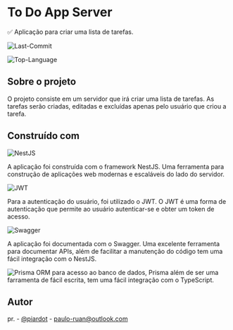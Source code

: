 # To Do App Server

✅ Aplicação para criar uma lista de tarefas.

![Last-Commit](https://img.shields.io/github/last-commit/pauloruan/to-do-app-server?style=for-the-badge)

![Top-Language](https://img.shields.io/github/languages/top/pauloruan/to-do-app-server?style=for-the-badge)

## Sobre o projeto

O projeto consiste em um servidor que irá criar uma lista de tarefas.
As tarefas serão criadas, editadas e excluídas apenas pelo usuário que criou a tarefa.

## Construído com

![NestJS](https://img.shields.io/badge/nestjs-%23E0234E.svg?style=for-the-badge&logo=nestjs&logoColor=white)

A aplicação foi construída com o framework NestJS. Uma ferramenta para construção de aplicações web modernas e escaláveis do lado do servidor.

![JWT](https://img.shields.io/badge/JWT-black?style=for-the-badge&logo=JSON%20web%20tokens)

Para a autenticação do usuário, foi utilizado o JWT. O JWT é uma forma de autenticação que permite ao usuário autenticar-se e obter um token de acesso.

![Swagger](https://img.shields.io/badge/-Swagger-%23Clojure?style=for-the-badge&logo=swagger&logoColor=white)

A aplicação foi documentada com o Swagger. Uma excelente ferramenta para documentar APIs, além de facilitar a manutenção do código tem uma fácil integração com o NestJS.

![Prisma](https://img.shields.io/badge/Prisma-3982CE?style=for-the-badge&logo=Prisma&logoColor=white)
ORM para acesso ao banco de dados, Prisma além de ser uma farramenta de fácil escrita, tem uma fácil integração com o TypeScript.

## Autor

pr. - [@piardot](https://twitter.com/piardot) - [paulo-ruan@outlook.com](mailto:paulo-ruan@outlook.com)
